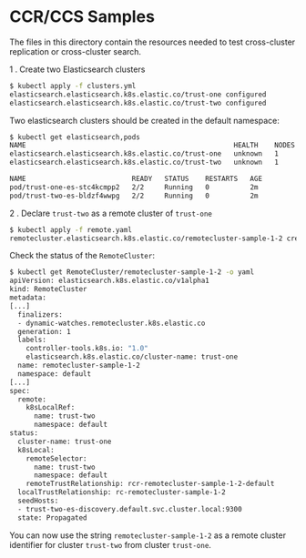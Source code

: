 # CCR/CCS Samples
The files in this directory contain the resources needed to test cross-cluster replication or cross-cluster search.

1 . Create two Elasticsearch clusters

```bash
$ kubectl apply -f clusters.yml
elasticsearch.elasticsearch.k8s.elastic.co/trust-one configured
elasticsearch.elasticsearch.k8s.elastic.co/trust-two configured
```

Two elasticsearch clusters should be created in the default namespace:

```bash
$ kubectl get elasticsearch,pods
NAME                                                   HEALTH    NODES   VERSION   PHASE         AGE
elasticsearch.elasticsearch.k8s.elastic.co/trust-one   unknown   1       6.6.2     Operational   2m
elasticsearch.elasticsearch.k8s.elastic.co/trust-two   unknown   1       6.6.2     Operational   2m

NAME                          READY   STATUS    RESTARTS   AGE
pod/trust-one-es-stc4kcmpp2   2/2     Running   0          2m
pod/trust-two-es-bldzf4wwpg   2/2     Running   0          2m
```

2 . Declare `trust-two` as a remote cluster of `trust-one` 

```bash
$ kubectl apply -f remote.yaml
remotecluster.elasticsearch.k8s.elastic.co/remotecluster-sample-1-2 created
```

Check the status of the `RemoteCluster`:

```bash
$ kubectl get RemoteCluster/remotecluster-sample-1-2 -o yaml
apiVersion: elasticsearch.k8s.elastic.co/v1alpha1
kind: RemoteCluster
metadata:
[...]
  finalizers:
  - dynamic-watches.remotecluster.k8s.elastic.co
  generation: 1
  labels:
    controller-tools.k8s.io: "1.0"
    elasticsearch.k8s.elastic.co/cluster-name: trust-one
  name: remotecluster-sample-1-2
  namespace: default
[...]
spec:
  remote:
    k8sLocalRef:
      name: trust-two
      namespace: default
status:
  cluster-name: trust-one
  k8sLocal:
    remoteSelector:
      name: trust-two
      namespace: default
    remoteTrustRelationship: rcr-remotecluster-sample-1-2-default
  localTrustRelationship: rc-remotecluster-sample-1-2
  seedHosts:
  - trust-two-es-discovery.default.svc.cluster.local:9300
  state: Propagated
```

You can now use the string `remotecluster-sample-1-2` as a remote cluster identifier for cluster `trust-two` from cluster `trust-one`.
